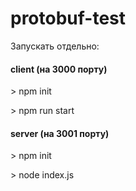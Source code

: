 # protobuf-test

Запускать отдельно:
#### client (на 3000 порту)
\> npm init

\> npm run start

#### server (на 3001 порту)
\> npm init

\> node index.js
